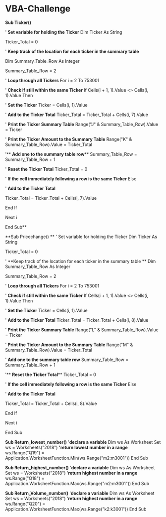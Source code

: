 # VBA-Challenge

**Sub Ticker()**

' **Set variable for holding the Ticker**
Dim Ticker As String

Ticker_Total = 0

' **Keep track of the location for each ticker in the summary table**

Dim Summary_Table_Row As Integer

Summary_Table_Row = 2

' **Loop through all Tickers**
For i = 2 To 753001

' **Check if still within the same Ticker**
If Cells(i + 1, 1).Value <> Cells(i, 1).Value Then

' **Set the Ticker**
Ticker = Cells(i, 1).Value

' **Add to the Ticker Total**
Ticker_Total = Ticker_Total + Cells(i, 7).Value

' **Print the Ticker Summary Table**
Range("J" & Summary_Table_Row).Value = Ticker

' **Print the Ticker Amount to the Summary Table**
Range("K" & Summary_Table_Row).Value = Ticker_Total

'** **Add one to the summary table row****
Summary_Table_Row = Summary_Table_Row + 1

' **Reset the Ticker Total**
Ticker_Total = 0

' **If the cell immediately following a row is the same Ticker**
Else

' **Add to the Ticker Total**

Ticker_Total = Ticker_Total + Cells(i, 7).Value


End If

Next i

End Sub**


**Sub Pricechange()
**
' Set variable for holding the Ticker
Dim Ticker As String

Ticker_Total = 0

' **Keep track of the location for each ticker in the summary table
**
Dim Summary_Table_Row As Integer

Summary_Table_Row = 2

' **Loop through all Tickers**
For i = 2 To 753001

' **Check if still within the same Ticker**
If Cells(i + 1, 1).Value <> Cells(i, 1).Value Then

' **Set the Ticker**
Ticker = Cells(i, 1).Value

' **Add to the Ticker Total**
Ticker_Total = Ticker_Total + Cells(i, 8).Value

' **Print the Ticker Summary Table**
Range("L" & Summary_Table_Row).Value = Ticker

' **Print the Ticker Amount to the Summary Table**
Range("M" & Summary_Table_Row).Value = Ticker_Total

' **Add one to the summary table row**
Summary_Table_Row = Summary_Table_Row + 1

'** **Reset the Ticker Total****
Ticker_Total = 0

' **If the cell immediately following a row is the same Ticker**
Else

' **Add to the Ticker Total**

Ticker_Total = Ticker_Total + Cells(i, 8).Value


End If

Next i

End Sub


**Sub Return_lowest_number()**
'**declare a variable**
Dim ws As Worksheet
Set ws = Worksheets("2018")
**'return lowest number in a range**
ws.Range("Q19") = Application.WorksheetFunction.Min(ws.Range("m2:m3001"))
End Sub


**Sub Return_highest_number()**
'**declare a variable**
Dim ws As Worksheet
Set ws = Worksheets("2018")
'**return highest number in a range**
ws.Range("Q18") = Application.WorksheetFunction.Max(ws.Range("m2:m3001"))
End Sub

**Sub Return_Volume_number()**
'**declare a variable**
Dim ws As Worksheet
Set ws = Worksheets("2018")
'**return highest number in a range**
ws.Range("Q20") = Application.WorksheetFunction.Max(ws.Range("k2:k3001"))
End Sub

